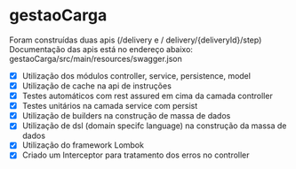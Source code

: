 # gestaoCarga

 Foram construídas duas apis (/delivery e / delivery/{deliveryId}/step)
 Documentação das apis está no endereço abaixo:
 gestaoCarga/src/main/resources/swagger.json
 
 - [x] Utilização dos módulos controller, service, persistence, model
 - [x] Utilização de cache na api de instruções
 - [x] Testes automáticos com rest assured em cima da camada controller
 - [x] Testes unitários na camada service com persist
 - [x] Utilização de builders na construção de massa de dados
 - [x] Utilização de dsl (domain specifc language) na construção da massa de dados
 - [x] Utilização do framework Lombok
 - [x] Criado um Interceptor para tratamento dos erros no controller
